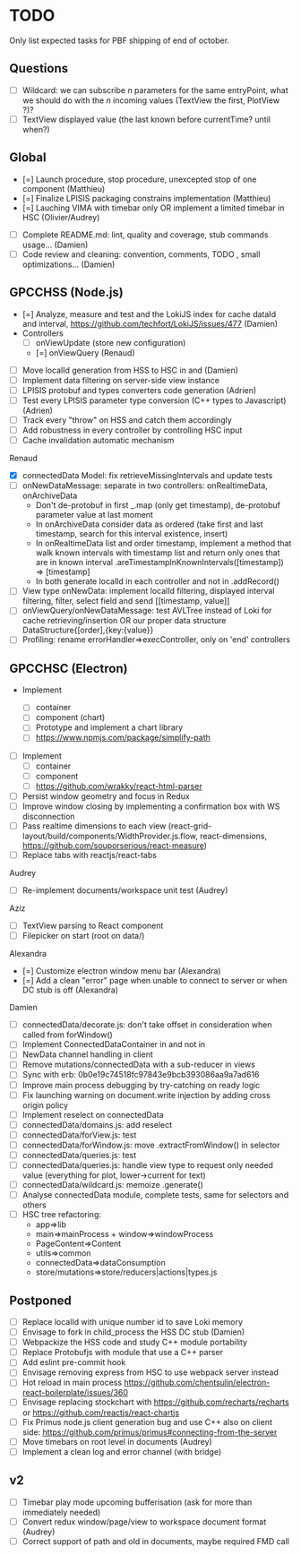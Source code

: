 # TODO

Only list expected tasks for PBF shipping of end of october.

## Questions

* [ ] Wildcard: we can subscribe *n* parameters for the same entryPoint, what we should do with the *n* incoming values (TextView the first, PlotView ?)?
* [ ] TextView displayed value (the last known before currentTime? until when?)

## Global

* [=] Launch procedure, stop procedure, unexcepted stop of one component (Matthieu)
* [=] Finalize LPISIS packaging constrains implementation (Matthieu)
* [=] Lauching VIMA with timebar only OR implement a limited timebar in HSC (Olivier/Audrey)
* [ ] Complete README.md: lint, quality and coverage, stub  commands usage... (Damien)
* [ ] Code review and cleaning: convention, comments, TODO , small optimizations... (Damien)

## GPCCHSS (Node.js)

* [=] Analyze, measure and test and the LokiJS index for cache dataId and interval, https://github.com/techfort/LokiJS/issues/477 (Damien)
* Controllers
  * [ ] onViewUpdate (store new configuration)
  * [=] onViewQuery (Renaud)
* [ ] Move localId generation from HSS to HSC in <Subscription/> and <View/> (Damien)
* [ ] Implement data filtering on server-side view instance
* [ ] LPISIS protobuf and types converters code generation (Adrien)
* [ ] Test every LPISIS parameter type conversion (C++ types to Javascript) (Adrien)
* [ ] Track every "throw" on HSS and catch them accordingly
* [ ] Add robustness in every controller by controlling HSC input
* [ ] Cache invalidation automatic mechanism

Renaud
* [x] connectedData Model: fix retrieveMissingIntervals and update tests
* [ ] onNewDataMessage: separate in two controllers: onRealtimeData, onArchiveData
  - Don't de-protobuf in first _.map (only get timestamp), de-protobuf parameter value at last moment
  - In onArchiveData consider data as ordered (take first and last timestamp, search for this interval existence, insert)
  - In onRealtimeData list and order timestamp, implement a method that walk known intervals with timestamp list and return only ones that are in known interval .areTimestampInKnownIntervals([timestamp]) => [timestamp]  
  - In both generate localId in each controller and not in .addRecord()
* [ ] View type onNewData: implement localId filtering, displayed interval filtering, filter, select field and send [[timestamp, value]]
* [ ] onViewQuery/onNewDataMessage: test AVLTree instead of Loki for cache retrieving/insertion OR our proper data structure DataStructure{[order],{key:{value}}
* [ ] Profiling: rename errorHandler=>execController, only on 'end' controllers

## GPCCHSC (Electron)

* Implement <PlotView/>
  - [ ] container
  - [ ] component (chart)
  - [ ] Prototype and implement a chart library
  - [ ] https://www.npmjs.com/package/simplify-path
* [ ] Implement <TextView/>
  - [ ] container
  - [ ] component
  - [ ] https://github.com/wrakky/react-html-parser
* [ ] Persist window geometry and focus in Redux
* [ ] Improve window closing by implementing a confirmation box with WS disconnection
* [ ] Pass realtime dimensions to each view (react-grid-layout/build/components/WidthProvider.js.flow, react-dimensions, https://github.com/souporserious/react-measure)
* [ ] Replace tabs with reactjs/react-tabs

Audrey
* [ ] Re-implement documents/workspace unit test (Audrey)

Aziz
* [ ] TextView parsing to React component
* [ ] Filepicker on start (root on data/)

Alexandra
* [=] Customize electron window menu bar (Alexandra)
* [=] Add a clean "error" page when unable to connect to server or when DC stub is off (Alexandra)

Damien
* [ ] connectedData/decorate.js: don't take offset in consideration when called from forWindow()
* [ ] Implement ConnectedDataContainer in <Page/> and not in <Views/>
* [ ] NewData channel handling in client
* [ ] Remove mutations/connectedData with a sub-reducer in views
* [ ] Sync with erb: 0b0e19c74518fc97843e9bcb393086aa9a7ad616
* [ ] Improve main process debugging by try-catching on ready logic
* [ ] Fix launching warning on document.write injection by adding cross origin policy
* [ ] Implement reselect on connectedData
* [ ] connectedData/domains.js: add reselect
* [ ] connectedData/forView.js: test
* [ ] connectedData/forWindow.js: move .extractFromWindow() in selector
* [ ] connectedData/queries.js: test
* [ ] connectedData/queries.js: handle view type to request only needed value (everything for plot, lower->current for text)
* [ ] connectedData/wildcard.js: memoize .generate()
* [ ] Analyse connectedData module, complete tests, same for selectors and others
* [ ] HSC tree refactoring:
  - app=>lib
  - main=>mainProcess + window=>windowProcess
  - PageContent=>Content
  - utils=>common
  - connectedData=>dataConsumption
  - store/mutations=>store/reducers|actions|types.js

## Postponed

* [ ] Replace localId with unique number id to save Loki memory
* [ ] Envisage to fork in child_process the HSS DC stub (Damien)
* [ ] Webpackize the HSS code and study C++ module portability
* [ ] Replace Protobufjs with module that use a C++ parser
* [ ] Add eslint pre-commit hook
* [ ] Envisage removing express from HSC to use webpack server instead
* [ ] Hot reload in main process https://github.com/chentsulin/electron-react-boilerplate/issues/360
* [ ] Envisage replacing stockchart with https://github.com/recharts/recharts or https://github.com/reactjs/react-chartjs
* [ ] Fix Primus node.js client generation bug and use C++ also on client side: https://github.com/primus/primus#connecting-from-the-server
* [ ] Move timebars on root level in documents (Audrey)
* [ ] Implement a clean log and error channel (with bridge)

## v2
* [ ] Timebar play mode upcoming bufferisation (ask for more than immediately needed)
* [ ] Convert redux window/page/view to workspace document format (Audrey)
* [ ] Correct support of path and oId in documents, maybe required FMD call
